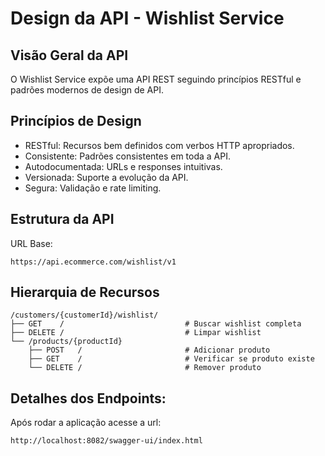 # Design da API - Wishlist Service
## Visão Geral da API
O Wishlist Service expõe uma API REST seguindo princípios RESTful e padrões modernos de design de API.

## Princípios de Design
- RESTful: Recursos bem definidos com verbos HTTP apropriados.
- Consistente: Padrões consistentes em toda a API.
- Autodocumentada: URLs e responses intuitivas.
- Versionada: Suporte a evolução da API.
- Segura: Validação e rate limiting.

## Estrutura da API
URL Base:
```
https://api.ecommerce.com/wishlist/v1
```

## Hierarquia de Recursos
```
/customers/{customerId}/wishlist/
├── GET    /                           # Buscar wishlist completa
├── DELETE /                           # Limpar wishlist
└── /products/{productId}
    ├── POST   /                       # Adicionar produto
    ├── GET    /                       # Verificar se produto existe
    └── DELETE /                       # Remover produto
```

## Detalhes dos Endpoints:
Após rodar a aplicação acesse a url: 
```
http://localhost:8082/swagger-ui/index.html
```
